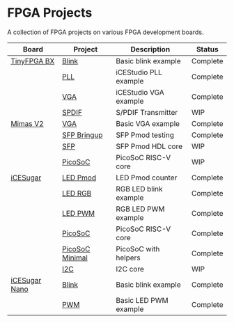 # FPGA Projects
A collection of FPGA projects on various FPGA development boards.

| Board                                 | Project                                                                                   | Description           | Status   |
|---------------------------------------|-------------------------------------------------------------------------------------------|-----------------------|----------|
| [TinyFPGA BX](https://git.io/JqHP9)   | [Blink](https://github.com/sam210723/fpga/tree/master/tinyfpga-bx/blink)                  | Basic blink example   | Complete |
|                                       | [PLL](https://github.com/sam210723/fpga/tree/master/tinyfpga-bx/pll)                      | iCEStudio PLL example | Complete |
|                                       | [VGA](https://github.com/sam210723/fpga/tree/master/tinyfpga-bx/vga)                      | iCEStudio VGA example | Complete |
|                                       | [SPDIF](https://github.com/sam210723/fpga/tree/master/tinyfpga-bx/spdif)                  | S/PDIF Transmitter    | WIP      |
| [Mimas V2](https://bit.ly/3bJLmcm)    | [VGA](https://github.com/sam210723/fpga/tree/master/mimas-v2/vga)                         | Basic VGA example     | Complete |
|                                       | [SFP Bringup](https://github.com/sam210723/fpga/tree/master/mimas-v2/sfp-bringup)         | SFP Pmod testing      | Complete |
|                                       | [SFP](https://github.com/sam210723/fpga/tree/master/mimas-v2/sfp)                         | SFP Pmod HDL core     | WIP      |
|                                       | [PicoSoC](https://github.com/sam210723/fpga/tree/master/mimas-v2/picosoc)                 | PicoSoC RISC-V core   | WIP      |
| [iCESugar](https://git.io/JqHPY)      | [LED Pmod](https://github.com/sam210723/fpga/tree/master/icesugar/led_pmod)               | LED Pmod counter      | Complete |
|                                       | [LED RGB](https://github.com/sam210723/fpga/tree/master/icesugar/led_rgb)                 | RGB LED blink example | Complete |
|                                       | [LED PWM](https://github.com/sam210723/fpga/tree/master/icesugar/led_pwm)                 | RGB LED PWM example   | Complete |
|                                       | [PicoSoC](https://github.com/sam210723/fpga/tree/master/icesugar/picosoc)                 | PicoSoC RISC-V core   | Complete |
|                                       | [PicoSoC Minimal](https://github.com/sam210723/fpga/tree/master/icesugar/picosoc-minimal) | PicoSoC with helpers  | Complete |
|                                       | [I2C](https://github.com/sam210723/fpga/tree/master/icesugar/i2c)                         | I2C core              | WIP      |
| [iCESugar Nano](https://git.io/JqHiX) | [Blink](https://github.com/sam210723/fpga/tree/master/icesugar-nano/blink)                | Basic blink example   | Complete |
|                                       | [PWM](https://github.com/sam210723/fpga/tree/master/icesugar-nano/led_pwm)                | Basic LED PWM example | Complete |
